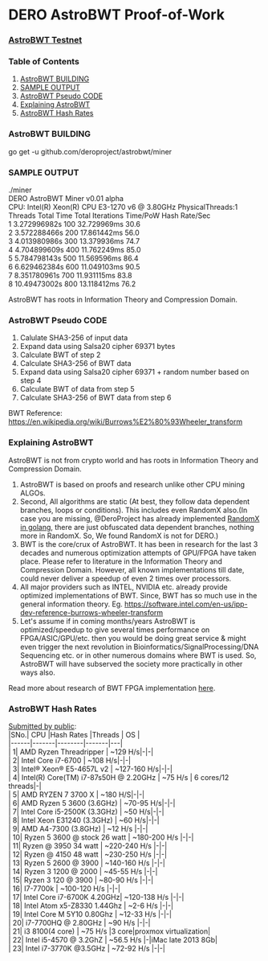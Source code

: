 DERO AstroBWT Proof-of-Work
============================  

### [AstroBWT Testnet](https://github.com/deroproject/derosuite_AstroBWT_testnet)

### Table of Contents
1. [AstroBWT BUILDING](#astrobwt-building) 
1. [SAMPLE OUTPUT](#sample-output) 
1. [AstroBWT Pseudo CODE](#astrobwt-pseudo-code) 
1. [Explaining AstroBWT](#explaining-astrobwt) 
1. [AstroBWT Hash Rates](#astrobwt-hash-rates) 


### AstroBWT BUILDING  
go get -u github.com/deroproject/astrobwt/miner  

### SAMPLE OUTPUT  
./miner  
DERO AstroBWT Miner v0.01 alpha  
CPU: Intel(R) Xeon(R) CPU E3-1270 v6 @ 3.80GHz    PhysicalThreads:1  
             Threads           Total Time     Total Iterations            Time/PoW         Hash Rate/Sec  
                   1         3.272996982s                  100          32.729969ms                 30.6  
                   2         3.572288466s                  200          17.861442ms                 56.0  
                   3         4.013980986s                  300          13.379936ms                 74.7  
                   4         4.704899609s                  400          11.762249ms                 85.0  
                   5         5.784798143s                  500          11.569596ms                 86.4  
                   6         6.629462384s                  600          11.049103ms                 90.5  
                   7         8.351780961s                  700          11.931115ms                 83.8  
                   8         10.49473002s                  800          13.118412ms                 76.2  
   


AstroBWT has roots in Information Theory and Compression Domain. 
### AstroBWT Pseudo CODE  
1. Calulate SHA3-256 of input data
2. Expand data using Salsa20  cipher  69371  bytes
3. Calculate BWT of step 2
4. Calculate SHA3-256 of BWT data
5. Expand data using Salsa20  cipher  69371  + random number based on step 4
6. Calculate BWT of data from step 5
7. Calculate SHA3-256 of BWT data from step 6  

BWT Reference: https://en.wikipedia.org/wiki/Burrows%E2%80%93Wheeler_transform

### Explaining AstroBWT
AstroBWT is not from crypto world and has roots in Information Theory and Compression Domain.  

1. AstroBWT is based on proofs and research unlike other CPU mining ALGOs.  
1. Second, All algorithms are static (At best, they follow data dependent branches, loops or conditions). This includes even RandomX also.(In case you are missing, @DeroProject has already implemented [RandomX in golang](https://git.dero.io/DERO_Foundation/RandomX), there are just obfuscated data dependent branches, nothing more in RandomX. So, We found RandomX is not for DERO.)  
1. BWT is the core/crux of AstroBWT. It has been in research for the last 3 decades and numerous optimization attempts of GPU/FPGA  have taken place. Please refer to literature in the Information Theory and Compression Domain. However, all known implementations till date, could never deliver a speedup of even 2 times over processors.  
1. All major providers such as INTEL, NVIDIA etc. already provide optimized implementations of BWT. Since, BWT has so much use in the general information theory. Eg. https://software.intel.com/en-us/ipp-dev-reference-burrows-wheeler-transform  
1. Let's assume if in coming months/years AstroBWT is optimized/speedup to give several times performance on FPGA/ASIC/GPU/etc. then you would be doing great service & might even trigger the next revolution in Bioinformatics/SignalProcessing/DNA Sequencing etc. or in other numerous domains where BWT is used. So, AstroBWT will have subserved the society more practically in other ways also.

Read more about research of BWT FPGA implementation [here](http://www.sfu.ca/~zhenman/files/C16-FCCM2019-BWT.pdf).

### AstroBWT Hash Rates 
[Submitted by public](https://github.com/deroproject/astrobwt/issues/2):  
|SNo.| 	CPU  |Hash Rates |Threads |	OS |  
|------|-------|--------|-------|---|  
| 1| AMD Ryzen Threadripper |  ~129 H/s|-|-|  
| 2| Intel Core i7-6700 |   ~108 H/s|-|-|  
| 3| Intel® Xeon® E5-4657L v2 | ~127-160 H/s|-|-|  
| 4| Intel(R) Core(TM) i7-87s50H @ 2.20GHz |     ~75 H/s | 6 cores/12 threads|-|  
| 5| AMD RYZEN 7 3700 X | ~180 H/S|-|-|  
| 6| AMD Ryzen 5 3600 (3.6GHz) | ~70-95 H/s|-|-|  
| 7|  Intel Core i5-2500K (3.3GHz)   |    ~50 H/s|-|-|  
| 8|  Intel Xeon E31240 (3.3GHz)  |    ~60 H/s|-|-|  
| 9|   AMD A4-7300 (3.8GHz)  |    ~12 H/s |-|-|  
| 10|   Ryzen 5 3600 @ stock 26 watt  |   ~180-200 H/s  |-|-|  
| 11|    Ryzen @ 3950 34 watt  |    ~220-240 H/s |-|-|  
| 12|    Ryzen @ 4150 48 watt  |    ~230-250 H/s |-|-|  
| 13|   Ryzen 5 2600 @ 3900   |   ~140-160 H/s |-|-|  
| 14|    Ryzen 3 1200 @ 2000  |   ~45-55 H/s  |-|-|  
| 15|    Ryzen 3 120 @ 3900   |   ~80-90 H/s |-|-|  
| 16|   I7-7700k   |    ~100-120 H/s |-|-|  
| 17|   Intel Core i7-6700K 4.20GHz|     ~120-138 H/s   |-|-|  
| 18|   Intel Atom x5-Z8330  1.44Ghz   |    ~2-6 H/s |-|-|  
| 19|    Intel Core M 5Y10  0.80Ghz  |    ~12-33 H/s  |-|-|  
| 20|   i7-7700HQ @ 2.80GHz  |    ~90 H/s |-|-|  
| 21| i3 8100(4 core)  |    ~75 H/s |3 core|proxmox virtualization|  
| 22|  Intel i5-4570 @ 3.2GhZ  |    ~56.5 H/s |-|iMac late 2013 8Gb|  
| 23|   Intel i7-3770K @3.5GHz |    ~72-92 H/s |-|-|  


